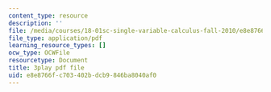 ```yaml
---
content_type: resource
description: ''
file: /media/courses/18-01sc-single-variable-calculus-fall-2010/e8e8766fc703402bdcb9846ba8040af0_ed-rB3k_56U.pdf
file_type: application/pdf
learning_resource_types: []
ocw_type: OCWFile
resourcetype: Document
title: 3play pdf file
uid: e8e8766f-c703-402b-dcb9-846ba8040af0
---
```

